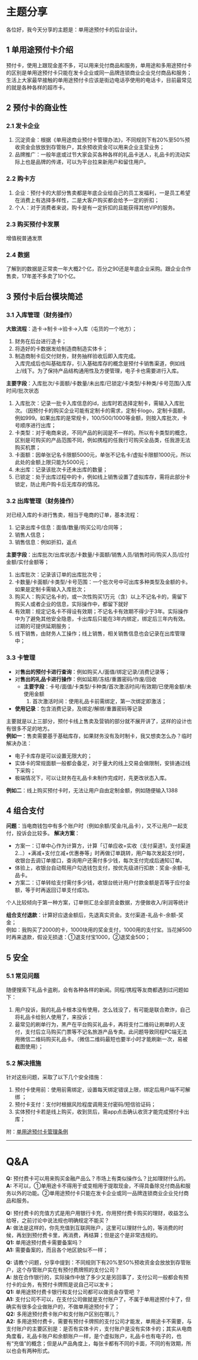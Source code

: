 # 主题分享
各位好，我今天分享的主题是：单用途预付卡的后台设计。
## 1 单用途预付卡介绍
预付卡，使用上跟现金差不多，可以用来兑付商品和服务，单用途和多用途预付卡的区别是单用途预付卡只能在发卡企业或同一品牌连锁商业企业兑付商品和服务；生活上大家最早接触的单用途预付卡应该是街边电话亭使用的电话卡，目前最常见的就是各种各样的超市卡。

## 2 预付卡的商业性 
### 2.1 发卡企业
1. 沉淀资金：根据《单用途商业预付卡管理办法》，不同规则下有20%至50%预收资金会放放到存管账户，其余预收资金可以用来企业主营业务；
2. 品牌推广：一般年底或过节大家会买各种各样的礼品卡送人，礼品卡的流动实际上也是品牌的传递，可以为平台拉来新用户和留住用户。 
### 2.2 购卡方
1. 企业：预付卡的大部分售卖都是年底企业给自己的员工发福利，一是员工希望在消费上有选择多样性，二是大客户购买都会给予一定的折扣；
2. 个人：对于消费者来说，购卡是有一定折扣的且能获得其他VIP的服务。 
### 2.3 购买预付卡发票
增值税普通发票 
### 2.4 数据
了解到的数据是正常卖一年大概2个亿，百分之90还是年底企业采购。跟企业合作售卖，17年差不多卖了10个亿。

## 3 预付卡后台模块简述 
### 3.1 入库管理（财务操作）
**大致流程**：造卡->制卡->验卡->入库（屯货的一个地方）；
1. 财务在后台进行造卡；
2. 将造好的卡数据发给制造商制造实体卡；
3. 制造商制卡后交付财务，财务抽样验收后即入库完成。  
入库完成后也叫基础库存，引入基础库存的概念是预付卡销售渠道，例如线上/线下。为了保持产品结构通用性及方便管理，电子卡也需要进行入库。

**主要字段**：入库批次/卡面额/卡数量/未出库/已锁定/卡类型/卡种类/卡号范围/入库时间/批次状态
1. 入库批次：记录一批卡入库信息的id，出库时若选择定制卡，需输入入库批次。（因预付卡的购买企业可能有定制卡的需求，定制卡logo，定制卡面额，例如999。如果出库的是常规卡，100/500/1000等金额，则按入库批次，卡号顺序进行出库；
2. 卡类型：对于电商来说，不同产品的利润是不一样的。所以有卡类型的概念，区别是可购买的产品范围不同，例如携程的任我行可购买全品类，任我游无法购买机票；
3. 卡面额：因单张记名卡限额5000元，单张不记名卡/虚拟卡限额1000元，所以此处的金额上限只能为5000元；
4. 未出库：记录该批次卡还未出库的数量；
5. 已锁定：处于出库过程中的卡，例如线上销售设置了虚拟库存，需将此部分卡锁定，防止用户购卡后无库存的情况。

### 3.2 出库管理（财务操作）
对已经入库的卡进行售卖，相当于电商的订单，基本流程：
1. 记录出库卡信息：面值/数量/购买公司/合同等；
2. 销售人信息；
3. 销售信息：例如折扣，返点

**主要字段**：出库批次/出库状态/卡数量/卡面额/销售人员/销售时间/购买人员/应付金额/实付金额等；
1. 出库批次：记录该订单的出库批次号；
2. 卡数量/卡面额/卡类型/卡号范围：一个批次号中可出库多种类型及金额的卡。如果是定制卡需输入入库批次；
3. 购买人：购买记名卡的，或一次性购买1万元（含）以上不记名卡的，需留下购买人或者企业的信息，实际操作中，都留下就好 
4. 有效期：规定记名卡不得设有效期；不记名卡有效期不得少于3年。实际操作中为了避免其他安全隐患，卡出库后只能在3年内绑定，绑定后三年内有效。过期的可提供延期服务； 
5. 线下销售，由财务人工操作；线上销售，相关销售信息也会记录在出库管理中；

### 3.3 卡管理
- 对**售出的预付卡进行查询**：例如购买人/面值/绑定记录/消费记录等；
- 对**售出的礼品卡进行操作**：例如延期/冻结/重置密码/作废/回收 
  - **主要字段**：卡号/面值/卡类型/卡种类/首次激活时间/有效期/已使用金额/未使用金额 
    1. 首次激活时间：使用礼品卡前需绑定，第一次绑定即激活；
- **使用记录**：包含消费记录，及绑定/解绑/重置密码等记录

主要就是以上三部分，预付卡线上售卖及营销的部分就不展开讲了，这样的设计也有很多不足的地方。  
**例如一**：售卖需要基于基础库存，如果财务没有及时制卡，我又想卖怎么办？临时解决办法：
- 电子卡库存是可以设置无限大的；
- 实体卡的常规面额一般都会备足，对于量大的线上交易会做限制，安排通过线下采购；
- 极端情况下，可以让财务在礼品卡未制作完成时，先更改状态入库。 

**例如二**：线上购买预付卡时，无法让用户自由定制金额，例如随便输入1388

## 4 组合支付 
**问题**：当电商钱包中有多个账户时（例如余额/奖金/礼品卡），又不让用户一起支付，投诉会比较多。
**解决方案**：
- 方案一：订单中心作为计算方，计算「订单应收=实收（支付渠道1，支付渠道2…）+满减+支付立减+优惠券等」时再做订单跳转，用户每次发起支付时，收银台去调订单接口，查询用户还需付多少钱，每次支付完成后通知订单。
- 体验上，收银台自动帮用户勾选钱包支付，按优先级进行扣款：奖金-余额-礼品卡。 
- 方案二：订单转给支付需付多少钱，收银台统计用户付款金额是否等于应付金额，等于时再返回订单支付成功。

个人比较倾向于第一种方案，订单侧汇总全部资金数据，方便做收入/利润等统计

**组合支付退款**：计算好应退金额后，先退真实资金。支付渠道-礼品卡-余额-奖金；  
例如：我购买了2000的卡，1000块用的奖金支付，1000用的支付宝。当花掉500时再来退款，假设无损退：①退支付宝1000，②退奖金500；

## 5 安全 
### 5.1 常见问题
随便搜索下礼品卡盗刷，会有各种各样的新闻。同程/携程等友商都遇到过问题如下：  
1. 用户投诉，我的礼品卡根本没有使用，怎么钱没了，有可能是联合欺诈，自己将礼品卡给别人使用了，来投诉； 
2. 最常见的刷单行为，黑产在平台购买礼品卡，再将支付二维码让刷单的人支付，支付后立马购买门票等不记名旅游产品专卖。此问题导致同程PC端无法用微信二维码购买礼品卡。（微信二维码最短也要半小时才能刷新一次，易被截图使用）；

### 5.2 解决措施
针对这些问题，采取了以下几个安全措施： 
1. 预付卡使用前：使用前需绑定，设置每天绑定错误上限，绑定后用户端不可解绑 ；
2. 预付卡支付：支付时根据风险程度调用支付密码/短信验证码； 
3. 实体预付卡若是线上购买，收到货后，需app点击确认收货才能完成预付卡出库；

附：[单用途预付卡管理条例](https://baike.baidu.com/item/%E5%8D%95%E7%94%A8%E9%80%94%E5%95%86%E4%B8%9A%E9%A2%84%E4%BB%98%E5%8D%A1%E7%AE%A1%E7%90%86%E5%8A%9E%E6%B3%95/18014039)

---

# Q&A
**Q:** 预付费卡可以用来购买金融产品么？市场上有类似操作么？比如理财什么的。   
**A:** 不可以，①单用途卡不得用于或变相用于提取现金，不得具备除兑付商品和服务以外的功能。②单用途预付卡只能在发卡企业或同一品牌连锁商业企业兑付商品和服务。  

**Q:** 预付费卡的充值方式是用户用银行卡充，你用预付费卡购买的理财，收益怎么给呀，之前讨论中说法规也明确规定不能买？  
**A:** 做法是这样的，你先充值到互联网账户，这里可以理财什么的，等消费的时候，再划到预付费卡里，再消费，再结算；但是这个是非常违规的。  
**Q1:** 单用途预付费卡需要备案吗？  
**A1:** 需要备案的，而且各个地区貌似不一样；  

**Q:** 请教个问题，分享中提到：不同规则下有20%至50%预收资金会放放到存管账户，这个存管账户实在有预付费牌照的支付公司？  
**A:** 放在合作银行的，实际操作中放了多少又是另回事了，支付公司一般都会有预付卡的业务，有预付卡牌照是说自己可以发卡；   
**Q1:** 单用途预付费卡银行和支付公司都可以做资金存管吧 ？  
**A1:** 支付公司不可以，在支付公司做就是支付账户了，不属于单用途预付卡了，但确实有很多企业做账户的，不做单用途预付卡了；  
**Q2:** 多用途预付费卡账户和支付账户区别在哪儿？  
**A2:** 多用途预付费卡，需要有预付卡牌照的支付公司才能发，单用途卡不需要，与支付账户的主要区别是：是否有实体卡片，支付账户是没有实体卡的；其实从电商角度看，礼品卡账户和余额账户一样，是个虚拟账户，礼品卡也有电子的，也有“充值”的概念；但是从产品角度上，每张卡都有不同的卡面，不同的有效期，所以也会有两种形式。


 